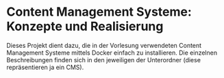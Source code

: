 # Content Management Systeme: Konzepte und Realisierung

Dieses Projekt dient dazu, die in der Vorlesung verwendeten Content Management Systeme mittels Docker einfach zu installieren. Die einzelnen Beschreibungen finden sich in den jeweiligen der Unterordner (diese repräsentieren ja ein CMS).